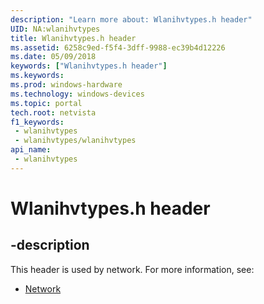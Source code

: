 ```yaml
---
description: "Learn more about: Wlanihvtypes.h header"
UID: NA:wlanihvtypes
title: Wlanihvtypes.h header
ms.assetid: 6258c9ed-f5f4-3dff-9988-ec39b4d12226
ms.date: 05/09/2018
keywords: ["Wlanihvtypes.h header"]
ms.keywords: 
ms.prod: windows-hardware
ms.technology: windows-devices
ms.topic: portal
tech.root: netvista
f1_keywords:
 - wlanihvtypes
 - wlanihvtypes/wlanihvtypes
api_name:
 - wlanihvtypes
---
```


# Wlanihvtypes.h header


## -description

This header is used by network. For more information, see:

- [Network](../_netvista/index.md)

